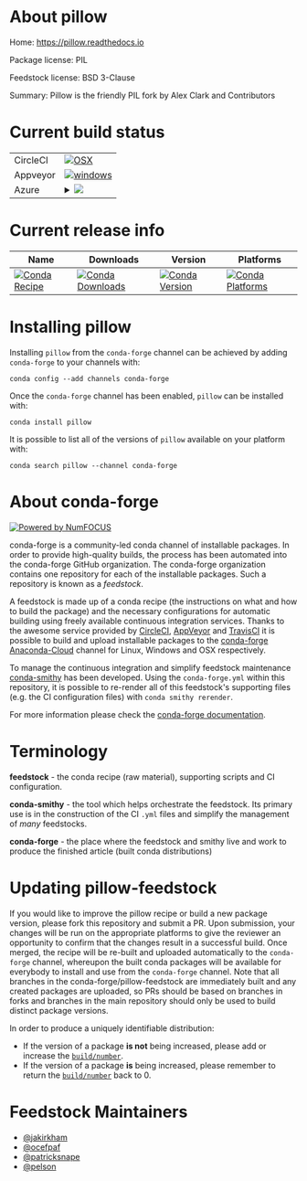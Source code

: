 About pillow
============

Home: https://pillow.readthedocs.io

Package license: PIL

Feedstock license: BSD 3-Clause

Summary: Pillow is the friendly PIL fork by Alex Clark and Contributors



Current build status
====================


<table><tr>
    <td>CircleCI</td>
    <td>
      <a href="https://circleci.com/gh/conda-forge/pillow-feedstock">
        <img alt="OSX" src="https://img.shields.io/circleci/project/github/conda-forge/pillow-feedstock/master.svg?label=OSX">
      </a>
    </td>
  </tr><tr>
    <td>Appveyor</td>
    <td>
      <a href="https://ci.appveyor.com/project/conda-forge/pillow-feedstock/branch/master">
        <img alt="windows" src="https://img.shields.io/appveyor/ci/conda-forge/pillow-feedstock/master.svg?label=Windows">
      </a>
    </td>
  </tr>
    
  <tr>
    <td>Azure</td>
    <td>
      <details>
        <summary>
          <a href="https://dev.azure.com/conda-forge/feedstock-builds/_build/latest?definitionId=784&branchName=master">
            <img src="https://dev.azure.com/conda-forge/feedstock-builds/_apis/build/status/pillow-feedstock?branchName=master">
          </a>
        </summary>
        <table>
          <thead><tr><th>Variant</th><th>Status</th></tr></thead>
          <tbody><tr>
              <td>linux_python2.7</td>
              <td>
                <a href="https://dev.azure.com/conda-forge/feedstock-builds/_build/latest?definitionId=784&branchName=master">
                  <img src="https://dev.azure.com/conda-forge/feedstock-builds/_apis/build/status/pillow-feedstock?branchName=master&jobName=linux&configuration=linux_python2.7" alt="variant">
                </a>
              </td>
            </tr><tr>
              <td>linux_python3.6</td>
              <td>
                <a href="https://dev.azure.com/conda-forge/feedstock-builds/_build/latest?definitionId=784&branchName=master">
                  <img src="https://dev.azure.com/conda-forge/feedstock-builds/_apis/build/status/pillow-feedstock?branchName=master&jobName=linux&configuration=linux_python3.6" alt="variant">
                </a>
              </td>
            </tr><tr>
              <td>linux_python3.7</td>
              <td>
                <a href="https://dev.azure.com/conda-forge/feedstock-builds/_build/latest?definitionId=784&branchName=master">
                  <img src="https://dev.azure.com/conda-forge/feedstock-builds/_apis/build/status/pillow-feedstock?branchName=master&jobName=linux&configuration=linux_python3.7" alt="variant">
                </a>
              </td>
            </tr><tr>
              <td>osx_python2.7</td>
              <td>
                <a href="https://dev.azure.com/conda-forge/feedstock-builds/_build/latest?definitionId=784&branchName=master">
                  <img src="https://dev.azure.com/conda-forge/feedstock-builds/_apis/build/status/pillow-feedstock?branchName=master&jobName=osx&configuration=osx_python2.7" alt="variant">
                </a>
              </td>
            </tr><tr>
              <td>osx_python3.6</td>
              <td>
                <a href="https://dev.azure.com/conda-forge/feedstock-builds/_build/latest?definitionId=784&branchName=master">
                  <img src="https://dev.azure.com/conda-forge/feedstock-builds/_apis/build/status/pillow-feedstock?branchName=master&jobName=osx&configuration=osx_python3.6" alt="variant">
                </a>
              </td>
            </tr><tr>
              <td>osx_python3.7</td>
              <td>
                <a href="https://dev.azure.com/conda-forge/feedstock-builds/_build/latest?definitionId=784&branchName=master">
                  <img src="https://dev.azure.com/conda-forge/feedstock-builds/_apis/build/status/pillow-feedstock?branchName=master&jobName=osx&configuration=osx_python3.7" alt="variant">
                </a>
              </td>
            </tr><tr>
              <td>win_c_compilervs2008python2.7</td>
              <td>
                <a href="https://dev.azure.com/conda-forge/feedstock-builds/_build/latest?definitionId=784&branchName=master">
                  <img src="https://dev.azure.com/conda-forge/feedstock-builds/_apis/build/status/pillow-feedstock?branchName=master&jobName=win&configuration=win_c_compilervs2008python2.7" alt="variant">
                </a>
              </td>
            </tr><tr>
              <td>win_c_compilervs2015python3.6</td>
              <td>
                <a href="https://dev.azure.com/conda-forge/feedstock-builds/_build/latest?definitionId=784&branchName=master">
                  <img src="https://dev.azure.com/conda-forge/feedstock-builds/_apis/build/status/pillow-feedstock?branchName=master&jobName=win&configuration=win_c_compilervs2015python3.6" alt="variant">
                </a>
              </td>
            </tr><tr>
              <td>win_c_compilervs2015python3.7</td>
              <td>
                <a href="https://dev.azure.com/conda-forge/feedstock-builds/_build/latest?definitionId=784&branchName=master">
                  <img src="https://dev.azure.com/conda-forge/feedstock-builds/_apis/build/status/pillow-feedstock?branchName=master&jobName=win&configuration=win_c_compilervs2015python3.7" alt="variant">
                </a>
              </td>
            </tr>
          </tbody>
        </table>
      </details>
    </td>
  </tr>
</table>

Current release info
====================

| Name | Downloads | Version | Platforms |
| --- | --- | --- | --- |
| [![Conda Recipe](https://img.shields.io/badge/recipe-pillow-green.svg)](https://anaconda.org/conda-forge/pillow) | [![Conda Downloads](https://img.shields.io/conda/dn/conda-forge/pillow.svg)](https://anaconda.org/conda-forge/pillow) | [![Conda Version](https://img.shields.io/conda/vn/conda-forge/pillow.svg)](https://anaconda.org/conda-forge/pillow) | [![Conda Platforms](https://img.shields.io/conda/pn/conda-forge/pillow.svg)](https://anaconda.org/conda-forge/pillow) |

Installing pillow
=================

Installing `pillow` from the `conda-forge` channel can be achieved by adding `conda-forge` to your channels with:

```
conda config --add channels conda-forge
```

Once the `conda-forge` channel has been enabled, `pillow` can be installed with:

```
conda install pillow
```

It is possible to list all of the versions of `pillow` available on your platform with:

```
conda search pillow --channel conda-forge
```


About conda-forge
=================

[![Powered by NumFOCUS](https://img.shields.io/badge/powered%20by-NumFOCUS-orange.svg?style=flat&colorA=E1523D&colorB=007D8A)](http://numfocus.org)

conda-forge is a community-led conda channel of installable packages.
In order to provide high-quality builds, the process has been automated into the
conda-forge GitHub organization. The conda-forge organization contains one repository
for each of the installable packages. Such a repository is known as a *feedstock*.

A feedstock is made up of a conda recipe (the instructions on what and how to build
the package) and the necessary configurations for automatic building using freely
available continuous integration services. Thanks to the awesome service provided by
[CircleCI](https://circleci.com/), [AppVeyor](https://www.appveyor.com/)
and [TravisCI](https://travis-ci.org/) it is possible to build and upload installable
packages to the [conda-forge](https://anaconda.org/conda-forge)
[Anaconda-Cloud](https://anaconda.org/) channel for Linux, Windows and OSX respectively.

To manage the continuous integration and simplify feedstock maintenance
[conda-smithy](https://github.com/conda-forge/conda-smithy) has been developed.
Using the ``conda-forge.yml`` within this repository, it is possible to re-render all of
this feedstock's supporting files (e.g. the CI configuration files) with ``conda smithy rerender``.

For more information please check the [conda-forge documentation](https://conda-forge.org/docs/).

Terminology
===========

**feedstock** - the conda recipe (raw material), supporting scripts and CI configuration.

**conda-smithy** - the tool which helps orchestrate the feedstock.
                   Its primary use is in the construction of the CI ``.yml`` files
                   and simplify the management of *many* feedstocks.

**conda-forge** - the place where the feedstock and smithy live and work to
                  produce the finished article (built conda distributions)


Updating pillow-feedstock
=========================

If you would like to improve the pillow recipe or build a new
package version, please fork this repository and submit a PR. Upon submission,
your changes will be run on the appropriate platforms to give the reviewer an
opportunity to confirm that the changes result in a successful build. Once
merged, the recipe will be re-built and uploaded automatically to the
`conda-forge` channel, whereupon the built conda packages will be available for
everybody to install and use from the `conda-forge` channel.
Note that all branches in the conda-forge/pillow-feedstock are
immediately built and any created packages are uploaded, so PRs should be based
on branches in forks and branches in the main repository should only be used to
build distinct package versions.

In order to produce a uniquely identifiable distribution:
 * If the version of a package **is not** being increased, please add or increase
   the [``build/number``](https://conda.io/docs/user-guide/tasks/build-packages/define-metadata.html#build-number-and-string).
 * If the version of a package **is** being increased, please remember to return
   the [``build/number``](https://conda.io/docs/user-guide/tasks/build-packages/define-metadata.html#build-number-and-string)
   back to 0.

Feedstock Maintainers
=====================

* [@jakirkham](https://github.com/jakirkham/)
* [@ocefpaf](https://github.com/ocefpaf/)
* [@patricksnape](https://github.com/patricksnape/)
* [@pelson](https://github.com/pelson/)

